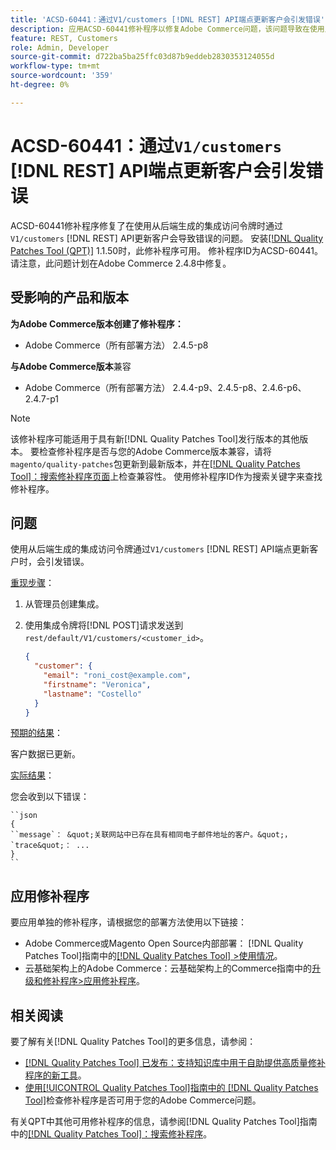 ```yaml
---
title: 'ACSD-60441：通过V1/customers [!DNL REST] API端点更新客户会引发错误'
description: 应用ACSD-60441修补程序以修复Adobe Commerce问题，该问题导致在使用从后端生成的集成访问令牌时通过V1/customers [!DNL REST] API更新客户会引发错误。
feature: REST, Customers
role: Admin, Developer
source-git-commit: d722ba5ba25ffc03d87b9eddeb2830353124055d
workflow-type: tm+mt
source-wordcount: '359'
ht-degree: 0%

---
```


# ACSD-60441：通过`V1/customers` [!DNL REST] API端点更新客户会引发错误

ACSD-60441修补程序修复了在使用从后端生成的集成访问令牌时通过`V1/customers` [!DNL REST] API更新客户会导致错误的问题。 安装[[!DNL Quality Patches Tool (QPT)]](https://experienceleague.adobe.com/en/docs/commerce-knowledge-base/kb/announcements/commerce-announcements/magento-quality-patches-released-new-tool-to-self-serve-quality-patches) 1.1.50时，此修补程序可用。 修补程序ID为ACSD-60441。 请注意，此问题计划在Adobe Commerce 2.4.8中修复。

## 受影响的产品和版本

**为Adobe Commerce版本创建了修补程序：**

* Adobe Commerce（所有部署方法） 2.4.5-p8

**与Adobe Commerce版本**&#x200B;兼容

* Adobe Commerce（所有部署方法） 2.4.4-p9、2.4.5-p8、2.4.6-p6、2.4.7-p1

>[!NOTE]
>
>该修补程序可能适用于具有新[!DNL Quality Patches Tool]发行版本的其他版本。 要检查修补程序是否与您的Adobe Commerce版本兼容，请将`magento/quality-patches`包更新到最新版本，并在[[!DNL Quality Patches Tool]：搜索修补程序页面](https://experienceleague.adobe.com/tools/commerce-quality-patches/index.html)上检查兼容性。 使用修补程序ID作为搜索关键字来查找修补程序。

## 问题

使用从后端生成的集成访问令牌通过`V1/customers` [!DNL REST] API端点更新客户时，会引发错误。

<u>重现步骤</u>：

1. 从管理员创建集成。
1. 使用集成令牌将[!DNL POST]请求发送到`rest/default/V1/customers/<customer_id>`。

   ```json
   {
     "customer": {
       "email": "roni_cost@example.com",
       "firstname": "Veronica",
       "lastname": "Costello"
     }
   }
   ```

<u>预期的结果</u>：

客户数据已更新。

<u>实际结果</u>：

您会收到以下错误：

    ``json
    {
    ``message`： &quot;关联网站中已存在具有相同电子邮件地址的客户。&quot;，
    `trace&quot;： ...
    }
    ``

## 应用修补程序

要应用单独的修补程序，请根据您的部署方法使用以下链接：

* Adobe Commerce或Magento Open Source内部部署： [!DNL Quality Patches Tool]指南中的[[!DNL Quality Patches Tool] >使用情况](https://experienceleague.adobe.com/docs/commerce-operations/tools/quality-patches-tool/usage.html)。
* 云基础架构上的Adobe Commerce：云基础架构上的Commerce指南中的[升级和修补程序>应用修补程序](https://experienceleague.adobe.com/docs/commerce-cloud-service/user-guide/develop/upgrade/apply-patches.html)。

## 相关阅读

要了解有关[!DNL Quality Patches Tool]的更多信息，请参阅：

* [[!DNL Quality Patches Tool] 已发布：支持知识库中用于自助提供高质量修补程序的新工具](https://experienceleague.adobe.com/en/docs/commerce-knowledge-base/kb/announcements/commerce-announcements/magento-quality-patches-released-new-tool-to-self-serve-quality-patches)。
* [使用[!UICONTROL Quality Patches Tool]指南中的 [!DNL Quality Patches Tool]](/help/tools/quality-patches-tool/patches-available-in-qpt/check-patch-for-magento-issue-with-magento-quality-patches.md)检查修补程序是否可用于您的Adobe Commerce问题。


有关QPT中其他可用修补程序的信息，请参阅[!DNL Quality Patches Tool]指南中的[[!DNL Quality Patches Tool]：搜索修补程序](https://experienceleague.adobe.com/tools/commerce-quality-patches/index.html)。
